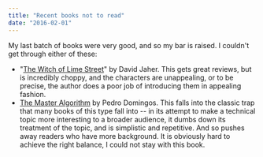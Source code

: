 ```yaml
---
title: "Recent books not to read"
date: "2016-02-01"
---
```


My last batch of books were very good, and so my bar is raised. I couldn't get through either of these:

- "[The Witch of Lime Street](http://www.amazon.com/Witch-Lime-Street-Seduction-Houdini/dp/0307451062)" by David Jaher. This gets great reviews, but is incredibly choppy, and the characters are unappealing, or to be precise, the author does a poor job of introducing them in appealing fashion.
- [The Master Algorithm](http://www.amazon.com/Master-Algorithm-Ultimate-Learning-Machine/dp/0465065708) by Pedro Domingos. This falls into the classic trap that many books of this type fall into -- in its attempt to make a technical topic more interesting to a broader audience, it dumbs down its treatment of the topic, and is simplistic and repetitive. And so pushes away readers who have more background. It is obviously hard to achieve the right balance, I could not stay with this book.
